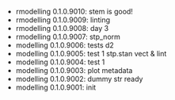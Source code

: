 -   rmodelling 0.1.0.9010: stem is good!
-   rmodelling 0.1.0.9009: linting
-   rmodelling 0.1.0.9008: day 3
-   rmodelling 0.1.0.9007: stp_norm
-   modelling 0.1.0.9006: tests d2
-   modelling 0.1.0.9005: test 1 stp.stan vect & lint
-   modelling 0.1.0.9004: test 1
-   modelling 0.1.0.9003: plot metadata
-   modelling 0.1.0.9002: dummy str ready
-   modelling 0.1.0.9001: init
